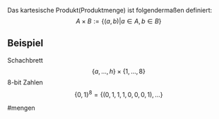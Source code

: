 Das kartesische Produkt(Produktmenge) ist folgendermaßen definiert:
$$A \times B := \{(a,b)| a\in A, b\in B\}$$
## Beispiel
Schachbrett
$$\{a,..., h\} \times\{1, ..., 8\}$$
8-bit Zahlen
$$\{0,1\}^8 = \{(0,1,1,1,0,0,0,1), ...\}$$

#mengen 